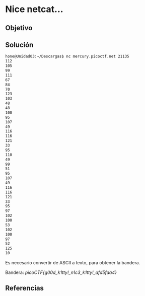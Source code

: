 # Nice netcat...

## Objetivo

## Solución

```bash
hone@Unidad03:~/Descargas$ nc mercury.picoctf.net 21135
112 
105 
99 
111 
67 
84 
70 
123 
103 
48 
48 
100 
95 
107 
49 
116 
116 
121 
33 
95 
110 
49 
99 
51 
95 
107 
49 
116 
116 
121 
33 
95 
97 
102 
100 
53 
102 
100 
97 
52 
125 
10
```

Es necesario convertir de ASCII a texto, para obtener la bandera.

Bandera: *picoCTF{g00d_k1tty!_n1c3_k1tty!_afd5fda4}*

## Referencias
